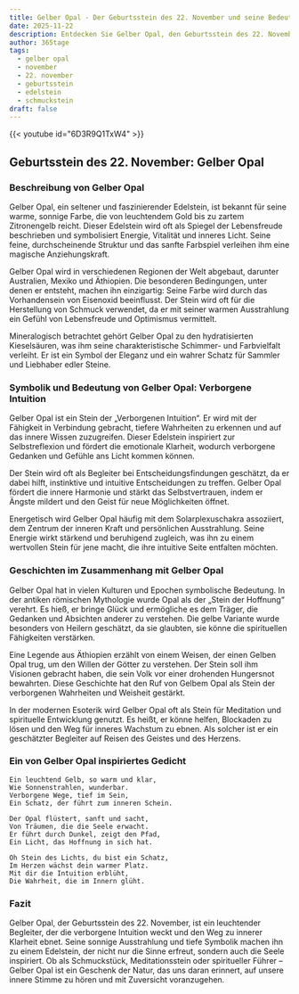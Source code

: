 ```yaml
---
title: Gelber Opal - Der Geburtsstein des 22. November und seine Bedeutung
date: 2025-11-22
description: Entdecken Sie Gelber Opal, den Geburtsstein des 22. November, der Verborgene Intuition symbolisiert. Seine Symbolik und Geschichte werden Sie inspirieren.
author: 365tage
tags:
  - gelber opal
  - november
  - 22. november
  - geburtsstein
  - edelstein
  - schmuckstein
draft: false
---
```


{{< youtube id="6D3R9Q1TxW4" >}}

## Geburtsstein des 22. November: Gelber Opal

### Beschreibung von Gelber Opal

Gelber Opal, ein seltener und faszinierender Edelstein, ist bekannt für seine warme, sonnige Farbe, die von leuchtendem Gold bis zu zartem Zitronengelb reicht. Dieser Edelstein wird oft als Spiegel der Lebensfreude beschrieben und symbolisiert Energie, Vitalität und inneres Licht. Seine feine, durchscheinende Struktur und das sanfte Farbspiel verleihen ihm eine magische Anziehungskraft.

Gelber Opal wird in verschiedenen Regionen der Welt abgebaut, darunter Australien, Mexiko und Äthiopien. Die besonderen Bedingungen, unter denen er entsteht, machen ihn einzigartig: Seine Farbe wird durch das Vorhandensein von Eisenoxid beeinflusst. Der Stein wird oft für die Herstellung von Schmuck verwendet, da er mit seiner warmen Ausstrahlung ein Gefühl von Lebensfreude und Optimismus vermittelt.

Mineralogisch betrachtet gehört Gelber Opal zu den hydratisierten Kieselsäuren, was ihm seine charakteristische Schimmer- und Farbvielfalt verleiht. Er ist ein Symbol der Eleganz und ein wahrer Schatz für Sammler und Liebhaber edler Steine.

### Symbolik und Bedeutung von Gelber Opal: Verborgene Intuition

Gelber Opal ist ein Stein der „Verborgenen Intuition“. Er wird mit der Fähigkeit in Verbindung gebracht, tiefere Wahrheiten zu erkennen und auf das innere Wissen zuzugreifen. Dieser Edelstein inspiriert zur Selbstreflexion und fördert die emotionale Klarheit, wodurch verborgene Gedanken und Gefühle ans Licht kommen können.

Der Stein wird oft als Begleiter bei Entscheidungsfindungen geschätzt, da er dabei hilft, instinktive und intuitive Entscheidungen zu treffen. Gelber Opal fördert die innere Harmonie und stärkt das Selbstvertrauen, indem er Ängste mildert und den Geist für neue Möglichkeiten öffnet.

Energetisch wird Gelber Opal häufig mit dem Solarplexuschakra assoziiert, dem Zentrum der inneren Kraft und persönlichen Ausstrahlung. Seine Energie wirkt stärkend und beruhigend zugleich, was ihn zu einem wertvollen Stein für jene macht, die ihre intuitive Seite entfalten möchten.

### Geschichten im Zusammenhang mit Gelber Opal

Gelber Opal hat in vielen Kulturen und Epochen symbolische Bedeutung. In der antiken römischen Mythologie wurde Opal als der „Stein der Hoffnung“ verehrt. Es hieß, er bringe Glück und ermögliche es dem Träger, die Gedanken und Absichten anderer zu verstehen. Die gelbe Variante wurde besonders von Heilern geschätzt, da sie glaubten, sie könne die spirituellen Fähigkeiten verstärken.

Eine Legende aus Äthiopien erzählt von einem Weisen, der einen Gelben Opal trug, um den Willen der Götter zu verstehen. Der Stein soll ihm Visionen gebracht haben, die sein Volk vor einer drohenden Hungersnot bewahrten. Diese Geschichte hat den Ruf von Gelbem Opal als Stein der verborgenen Wahrheiten und Weisheit gestärkt.

In der modernen Esoterik wird Gelber Opal oft als Stein für Meditation und spirituelle Entwicklung genutzt. Es heißt, er könne helfen, Blockaden zu lösen und den Weg für inneres Wachstum zu ebnen. Als solcher ist er ein geschätzter Begleiter auf Reisen des Geistes und des Herzens.

### Ein von Gelber Opal inspiriertes Gedicht

```
Ein leuchtend Gelb, so warm und klar,  
Wie Sonnenstrahlen, wunderbar.  
Verborgene Wege, tief im Sein,  
Ein Schatz, der führt zum inneren Schein.  

Der Opal flüstert, sanft und sacht,  
Von Träumen, die die Seele erwacht.  
Er führt durch Dunkel, zeigt den Pfad,  
Ein Licht, das Hoffnung in sich hat.  

Oh Stein des Lichts, du bist ein Schatz,  
Im Herzen wächst dein warmer Platz.  
Mit dir die Intuition erblüht,  
Die Wahrheit, die im Innern glüht.  
```

### Fazit

Gelber Opal, der Geburtsstein des 22. November, ist ein leuchtender Begleiter, der die verborgene Intuition weckt und den Weg zu innerer Klarheit ebnet. Seine sonnige Ausstrahlung und tiefe Symbolik machen ihn zu einem Edelstein, der nicht nur die Sinne erfreut, sondern auch die Seele inspiriert. Ob als Schmuckstück, Meditationsstein oder spiritueller Führer – Gelber Opal ist ein Geschenk der Natur, das uns daran erinnert, auf unsere innere Stimme zu hören und mit Zuversicht voranzugehen.